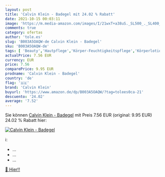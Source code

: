 ```yaml
---
layout: post
title: 'Calvin Klein - Badegel mit 24.02 % Rabatt'
date: 2021-10-15 00:03:11
image: 'https://m.media-amazon.com/images/I/21wxT+a38uS._SL500_._SL400_.jpg'
comments: true
category: ofertas
author: 'tole.es'
slug: 'B003A5OAQW-de Calvin Klein - Badegel'
sku: 'B003A5OAQW-de'
tags: [ 'Beauty','Hautpflege','Körper-Feuchtigkeitspflege','Körperlotionen','Körperpflege','calvin klein', ]
actualPrice: 7.56 EUR
currency: EUR
price: 7.56
comparePrice: 9.95 EUR
prodname: 'Calvin Klein - Badegel'
country: 'de'
flag: '🇩🇪'
brand: 'Calvin Klein'
buyurl: 'https://www.amazon.de/dp/B003A5OAQW/?tag=tolees0ca-21'
descuento: '24.02'
average: '7.52'
---
```


Sie können [Calvin Klein - Badegel](https://www.amazon.de/dp/B003A5OAQW/?tag=tolees0ca-21) mit Preis 7.56 EUR (original: 9.95 EUR) 24.02 % Rabatt hier:

[![Calvin Klein - Badegel](https://m.media-amazon.com/images/I/21wxT+a38uS._SL500_._SL400_.jpg)](https://www.amazon.de/dp/B003A5OAQW/?tag=tolees0ca-21)

ℹ️:

- …
- …
- …

[🛒 Hier!!](https://www.amazon.de/dp/B003A5OAQW/?tag=tolees0ca-21)
